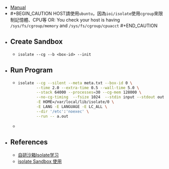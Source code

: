 - [Manual](http://www.ucw.cz/moe/isolate.1.html#_name)
- #+BEGIN_CAUTION
  HOST請使用`ubuntu`，因為`ioi/isolate`使用`cgroup`來限制記憶體、CPU等
  OR: You check your host is having `/sys/fs/cgroup/memory` and `/sys/fs/cgroup/cpuacct`
  #+END_CAUTION
- ## Create Sandbox
	- `isolate --cg --b <box-id> --init`
- ## Run Program
	- ```bash
	  isolate --cg --silent --meta meta.txt --box-id 0 \
	          --time 2.0 --extra-time 0.5 --wall-time 5.0 \
	          --stack 64000 --processes=30 --cg-mem 128000 \
	          --no-cg-timing  --fsize 1024  --stdin input --stdout output \
	          -E HOME=/var/local/lib/isolate/0 \
	          -E LANG -E LANGUAGE -E LC_ALL \
	          --dir '/etc':'noexec' \
	          --run -- a.out
	  ```
	-
- ## References
	- [自研沙箱Isolate学习](https://juejin.cn/post/6927151461625233416)
	- [isolate Sandbox 使用](https://tracyliu1220.github.io/2020/09/22/2020-09-22-Sandbox-ioi-isolate/)